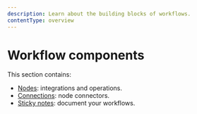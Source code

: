```yaml
---
description: Learn about the building blocks of workflows.
contentType: overview
---
```


# Workflow components

This section contains:

* [Nodes](/workflows/components/nodes.md): integrations and operations.
* [Connections](/workflows/components/connections.md): node connectors.
* [Sticky notes](/workflows/components/sticky-notes.md): document your workflows.

